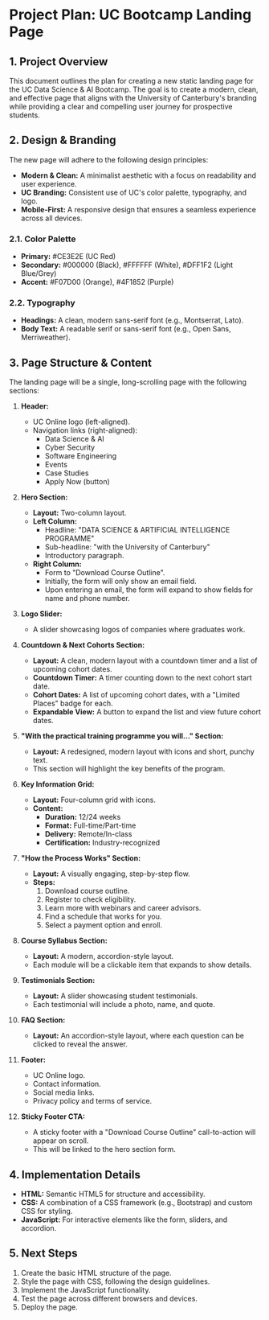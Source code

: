 
# Project Plan: UC Bootcamp Landing Page

## 1. Project Overview

This document outlines the plan for creating a new static landing page for the UC Data Science & AI Bootcamp. The goal is to create a modern, clean, and effective page that aligns with the University of Canterbury's branding while providing a clear and compelling user journey for prospective students.

## 2. Design & Branding

The new page will adhere to the following design principles:

*   **Modern & Clean:** A minimalist aesthetic with a focus on readability and user experience.
*   **UC Branding:** Consistent use of UC's color palette, typography, and logo.
*   **Mobile-First:** A responsive design that ensures a seamless experience across all devices.

### 2.1. Color Palette

*   **Primary:** #CE3E2E (UC Red)
*   **Secondary:** #000000 (Black), #FFFFFF (White), #DFF1F2 (Light Blue/Grey)
*   **Accent:** #F07D00 (Orange), #4F1852 (Purple)

### 2.2. Typography

*   **Headings:** A clean, modern sans-serif font (e.g., Montserrat, Lato).
*   **Body Text:** A readable serif or sans-serif font (e.g., Open Sans, Merriweather).

## 3. Page Structure & Content

The landing page will be a single, long-scrolling page with the following sections:

1.  **Header:**
    *   UC Online logo (left-aligned).
    *   Navigation links (right-aligned):
        *   Data Science & AI
        *   Cyber Security
        *   Software Engineering
        *   Events
        *   Case Studies
        *   Apply Now (button)

2.  **Hero Section:**
    *   **Layout:** Two-column layout.
    *   **Left Column:**
        *   Headline: "DATA SCIENCE & ARTIFICIAL INTELLIGENCE PROGRAMME"
        *   Sub-headline: "with the University of Canterbury"
        *   Introductory paragraph.
    *   **Right Column:**
        *   Form to "Download Course Outline".
        *   Initially, the form will only show an email field.
        *   Upon entering an email, the form will expand to show fields for name and phone number.

3.  **Logo Slider:**
    *   A slider showcasing logos of companies where graduates work.

4.  **Countdown & Next Cohorts Section:**
    *   **Layout:** A clean, modern layout with a countdown timer and a list of upcoming cohort dates.
    *   **Countdown Timer:** A timer counting down to the next cohort start date.
    *   **Cohort Dates:** A list of upcoming cohort dates, with a "Limited Places" badge for each.
    *   **Expandable View:** A button to expand the list and view future cohort dates.

5.  **"With the practical training programme you will..." Section:**
    *   **Layout:** A redesigned, modern layout with icons and short, punchy text.
    *   This section will highlight the key benefits of the program.

6.  **Key Information Grid:**
    *   **Layout:** Four-column grid with icons.
    *   **Content:**
        *   **Duration:** 12/24 weeks
        *   **Format:** Full-time/Part-time
        *   **Delivery:** Remote/In-class
        *   **Certification:** Industry-recognized

7.  **"How the Process Works" Section:**
    *   **Layout:** A visually engaging, step-by-step flow.
    *   **Steps:**
        1.  Download course outline.
        2.  Register to check eligibility.
        3.  Learn more with webinars and career advisors.
        4.  Find a schedule that works for you.
        5.  Select a payment option and enroll.

8.  **Course Syllabus Section:**
    *   **Layout:** A modern, accordion-style layout.
    *   Each module will be a clickable item that expands to show details.

9.  **Testimonials Section:**
    *   **Layout:** A slider showcasing student testimonials.
    *   Each testimonial will include a photo, name, and quote.

10. **FAQ Section:**
    *   **Layout:** An accordion-style layout, where each question can be clicked to reveal the answer.

11. **Footer:**
    *   UC Online logo.
    *   Contact information.
    *   Social media links.
    *   Privacy policy and terms of service.

12. **Sticky Footer CTA:**
    *   A sticky footer with a "Download Course Outline" call-to-action will appear on scroll.
    *   This will be linked to the hero section form.

## 4. Implementation Details

*   **HTML:** Semantic HTML5 for structure and accessibility.
*   **CSS:** A combination of a CSS framework (e.g., Bootstrap) and custom CSS for styling.
*   **JavaScript:** For interactive elements like the form, sliders, and accordion.

## 5. Next Steps

1.  Create the basic HTML structure of the page.
2.  Style the page with CSS, following the design guidelines.
3.  Implement the JavaScript functionality.
4.  Test the page across different browsers and devices.
5.  Deploy the page.
